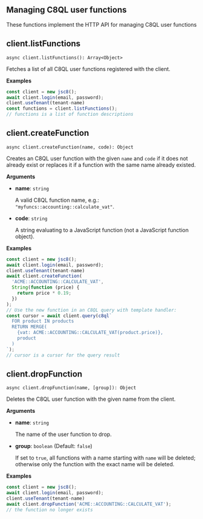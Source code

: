 ## Managing C8QL user functions

These functions implement the HTTP API for managing C8QL user functions

## client.listFunctions

`async client.listFunctions(): Array<Object>`

Fetches a list of all C8QL user functions registered with the client.

**Examples**

```js
const client = new jsc8();
await client.login(email, password);
client.useTenant(tenant-name)
const functions = client.listFunctions();
// functions is a list of function descriptions
```

## client.createFunction

`async client.createFunction(name, code): Object`

Creates an C8QL user function with the given `name` and `code` if it does not already exist or replaces it if a function with the same name already existed.

**Arguments**

* **name**: `string`

  A valid C8QL function name, e.g.: `"myfuncs::accounting::calculate_vat"`.

* **code**: `string`

  A string evaluating to a JavaScript function (not a JavaScript function object).

**Examples**

```js
const client = new jsc8();
await client.login(email, password);
client.useTenant(tenant-name)
await client.createFunction(
  'ACME::ACCOUNTING::CALCULATE_VAT',
  String(function (price) {
    return price * 0.19;
  })
);
// Use the new function in an C8QL query with template handler:
const cursor = await client.query(c8ql`
  FOR product IN products
  RETURN MERGE(
    {vat: ACME::ACCOUNTING::CALCULATE_VAT(product.price)},
    product
  )
`);
// cursor is a cursor for the query result
```

## client.dropFunction

`async client.dropFunction(name, [group]): Object`

Deletes the C8QL user function with the given name from the client.

**Arguments**

* **name**: `string`

  The name of the user function to drop.

* **group**: `boolean` (Default: `false`)

  If set to `true`, all functions with a name starting with `name` will be  deleted; otherwise only the function with the exact name will be deleted.

**Examples**

```js
const client = new jsc8();
await client.login(email, password);
client.useTenant(tenant-name)
await client.dropFunction('ACME::ACCOUNTING::CALCULATE_VAT');
// the function no longer exists
```
